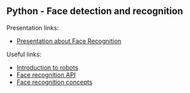 ## Python - Face detection and recognition

Presentation links:<br />
* [Presentation about Face Recognition]( https://drive.google.com/file/d/1jfvpDIHq6u_BzFHpyf_rctHAC-7gwRmJ/view?usp=sharing)

Useful links:<br />
* [Introduction to robots](https://prezi.com/view/hY0dAoNgMykJ3TGK3uTg/)
* [Face recognition API](https://github.com/ageitgey/face_recognition)
* [Face recognition concepts](https://medium.com/@ageitgey/machine-learning-is-fun-part-4-modern-face-recognition-with-deep-learning-c3cffc121d78)
